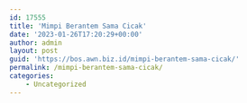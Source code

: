 ```yaml
---
id: 17555
title: 'Mimpi Berantem Sama Cicak'
date: '2023-01-26T17:20:29+00:00'
author: admin
layout: post
guid: 'https://bos.awn.biz.id/mimpi-berantem-sama-cicak/'
permalink: /mimpi-berantem-sama-cicak/
categories:
    - Uncategorized
---
```


